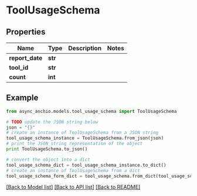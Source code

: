 # ToolUsageSchema


## Properties

Name | Type | Description | Notes
------------ | ------------- | ------------- | -------------
**report_date** | **str** |  | 
**tool_id** | **str** |  | 
**count** | **int** |  | 

## Example

```python
from async_anchio.models.tool_usage_schema import ToolUsageSchema

# TODO update the JSON string below
json = "{}"
# create an instance of ToolUsageSchema from a JSON string
tool_usage_schema_instance = ToolUsageSchema.from_json(json)
# print the JSON string representation of the object
print ToolUsageSchema.to_json()

# convert the object into a dict
tool_usage_schema_dict = tool_usage_schema_instance.to_dict()
# create an instance of ToolUsageSchema from a dict
tool_usage_schema_form_dict = tool_usage_schema.from_dict(tool_usage_schema_dict)
```
[[Back to Model list]](../README.md#documentation-for-models) [[Back to API list]](../README.md#documentation-for-api-endpoints) [[Back to README]](../README.md)


